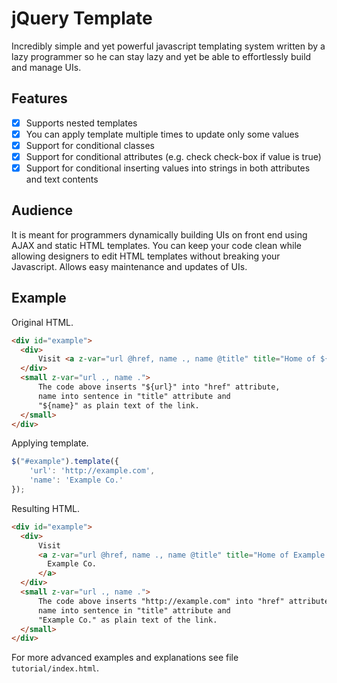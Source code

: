 # jQuery Template
Incredibly simple and yet powerful javascript templating system written by a lazy programmer so he can stay lazy and yet be able to effortlessly build and manage UIs.

## Features
- [x] Supports nested templates
- [x] You can apply template multiple times to update only some values
- [x] Support for conditional classes
- [x] Support for conditional attributes (e.g. check check-box if value is true)
- [x] Support for conditional inserting values into strings in both attributes and text contents

## Audience

It is meant for programmers dynamically building UIs on front end
using AJAX and static HTML templates.  You can keep your code clean
while allowing designers to edit HTML templates without breaking your
Javascript. Allows easy maintenance and updates of UIs.

## Example

Original HTML.

```html
<div id="example">
  <div>
      Visit <a z-var="url @href, name ., name @title" title="Home of ${name}"></a>
  </div>
  <small z-var="url ., name .">
      The code above inserts "${url}" into "href" attribute,
      name into sentence in "title" attribute and
      "${name}" as plain text of the link.
  </small>
</div>
```

Applying template.

```javascript
$("#example").template({
    'url': 'http://example.com',
    'name': 'Example Co.'
});
```

Resulting HTML.

```html
<div id="example">
  <div>
      Visit
      <a z-var="url @href, name ., name @title" title="Home of Example Co." href="http://example.com">
        Example Co.
      </a>
  </div>
  <small z-var="url ., name .">
      The code above inserts "http://example.com" into "href" attribute,
      name into sentence in "title" attribute and
      "Example Co." as plain text of the link.
  </small>
</div>
```

For more advanced examples and explanations see file <code>tutorial/index.html</code>.
